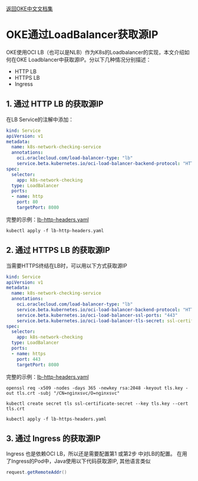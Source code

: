 [返回OKE中文文档集](../README.md)

# OKE通过LoadBalancer获取源IP
OKE使用OCI LB（也可以是NLB）作为K8s的Loadbalancer的实现，本文介绍如何在OKE Loadblancer中获取源IP。分以下几种情况分别描述：
* HTTP LB
* HTTPS LB 
* Ingress

## 1. 通过 HTTP LB 的获取源IP

在LB Service的注解中添加：
```yaml
kind: Service
apiVersion: v1
metadata:
  name: k8s-network-checking-service
  annotations:
    oci.oraclecloud.com/load-balancer-type: "lb"
    service.beta.kubernetes.io/oci-load-balancer-backend-protocol: "HTTP"
spec:
  selector:
    app: k8s-network-checking
  type: LoadBalancer
  ports:
  - name: http
    port: 80
    targetPort: 8080
```
完整的示例：[lb-http-headers.yaml](lb-http-headers.yaml)
```shell
kubectl apply -f lb-http-headers.yaml
```

## 2. 通过 HTTPS LB 的获取源IP
当需要HTTPS终结在LB时，可以用以下方式获取源IP
```yaml
kind: Service
apiVersion: v1
metadata:
  name: k8s-network-checking-service
  annotations:
    oci.oraclecloud.com/load-balancer-type: "lb"
    service.beta.kubernetes.io/oci-load-balancer-backend-protocol: "HTTP"
    service.beta.kubernetes.io/oci-load-balancer-ssl-ports: "443"
    service.beta.kubernetes.io/oci-load-balancer-tls-secret: ssl-certificate-secret
spec:
  selector:
    app: k8s-network-checking
  type: LoadBalancer
  ports:
  - name: https
    port: 443
    targetPort: 8080
```
完整的示例：[lb-http-headers.yaml](lb-http-headers.yaml)
```shell
openssl req -x509 -nodes -days 365 -newkey rsa:2048 -keyout tls.key -out tls.crt -subj "/CN=nginxsvc/O=nginxsvc"

kubectl create secret tls ssl-certificate-secret --key tls.key --cert tls.crt

kubectl apply -f lb-https-headers.yaml
```

## 3. 通过 Ingress 的获取源IP
Ingress 也是依赖OCI LB，所以还是需要配置第1 或第2步 中对LB的配置。
在用了Ingress的Pod中，Java使用以下代码获取源IP, 其他语言类似
```java
request.getRemoteAddr() 
```